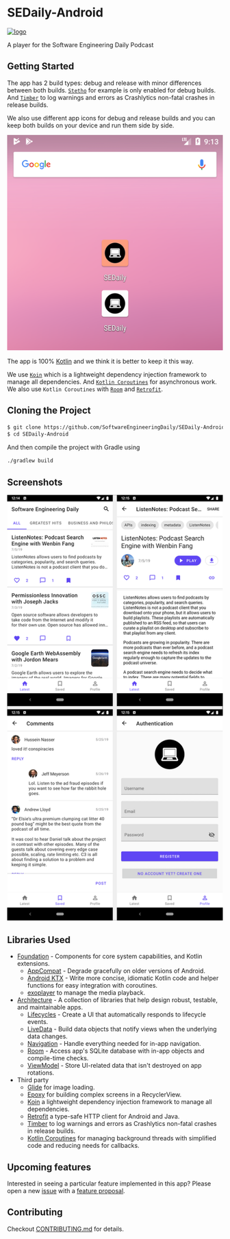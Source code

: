 # SEDaily-Android

[![logo](https://i.imgur.com/3OtP3p8.png)](https://softwareengineeringdaily.com/)

A player for the Software Engineering Daily Podcast

Getting Started
---------------
The app has 2 build types: debug and release with minor differences between both builds. [`Stetho`](http://facebook.github.io/stetho/) for example is only enabled for debug builds. And [`Timber`](https://github.com/JakeWharton/timber) to log warnings and errors as Crashlytics non-fatal crashes in release builds.

We also use different app icons for debug and release builds and you can keep both builds on your device and run them side by side.

![](screenshots/debug-release-icons.png)


The app is 100% [Kotlin](http://kotlinlang.org) and we think it is better to keep it this way.

We use [`Koin`](https://insert-koin.io) which is a lightweight dependency injection framework to manage all dependencies. And [`Kotlin Coroutines`](https://kotlinlang.org/docs/reference/coroutines-overview.html) for asynchronous work. We also use `Kotlin Coroutines` with [`Room`](https://developer.android.com/topic/libraries/architecture/room) and [`Retrofit`](https://square.github.io/retrofit/).

Cloning the Project
-------------------
```sh
$ git clone https://github.com/SoftwareEngineeringDaily/SEDaily-Android.git
$ cd SEDaily-Android
```

And then compile the project with Gradle using
```sh
./gradlew build
```

Screenshots
-----------
![App screenshots](screenshots/app_screenshots.png)

Libraries Used
--------------
* [Foundation][0] - Components for core system capabilities, and Kotlin extensions.
  * [AppCompat][1] - Degrade gracefully on older versions of Android.
  * [Android KTX][2] - Write more concise, idiomatic Kotlin code and helper functions for easy integration with coroutines.
  * [exoplayer][6] to manage the media playback.
* [Architecture][10] - A collection of libraries that help design robust, testable, and maintainable apps.
  * [Lifecycles][12] - Create a UI that automatically responds to lifecycle events.
  * [LiveData][13] - Build data objects that notify views when the underlying data changes.
  * [Navigation][14] - Handle everything needed for in-app navigation.
  * [Room][16] - Access app's SQLite database with in-app objects and compile-time checks.
  * [ViewModel][17] - Store UI-related data that isn't destroyed on app rotations.
* Third party
  * [Glide][90] for image loading.
  * [Epoxy][3] for building complex screens in a RecyclerView.
  * [Koin][4] a lightweight dependency injection framework to manage all dependencies.
  * [Retrofit][5] a type-safe HTTP client for Android and Java.
  * [Timber][7] to log warnings and errors as Crashlytics non-fatal crashes in release builds.
  * [Kotlin Coroutines][91] for managing background threads with simplified code and reducing needs for callbacks.

[0]: https://developer.android.com/jetpack/components
[1]: https://developer.android.com/topic/libraries/support-library/packages#v7-appcompat
[2]: https://developer.android.com/kotlin/ktx
[3]: https://github.com/airbnb/epoxy
[4]: https://insert-koin.io
[5]: https://square.github.io/retrofit/
[6]: https://exoplayer.dev
[7]: https://github.com/JakeWharton/timber
[10]: https://developer.android.com/jetpack/arch/
[12]: https://developer.android.com/topic/libraries/architecture/lifecycle
[13]: https://developer.android.com/topic/libraries/architecture/livedata
[14]: https://developer.android.com/topic/libraries/architecture/navigation/
[16]: https://developer.android.com/topic/libraries/architecture/room
[17]: https://developer.android.com/topic/libraries/architecture/viewmodel
[90]: https://bumptech.github.io/glide/
[91]: https://kotlinlang.org/docs/reference/coroutines-overview.html

Upcoming features
-----------------
Interested in seeing a particular feature implemented in this app? Please open a new [issue](https://github.com/SoftwareEngineeringDaily/software-engineering-daily-android/issues) with a [feature proposal](https://github.com/SoftwareEngineeringDaily/software-engineering-daily-android/blob/master/CONTRIBUTING.md#feature-proposals).

Contributing
------------
Checkout [CONTRIBUTING.md](https://github.com/SoftwareEngineeringDaily/software-engineering-daily-android/blob/master/CONTRIBUTING.md) for details.

